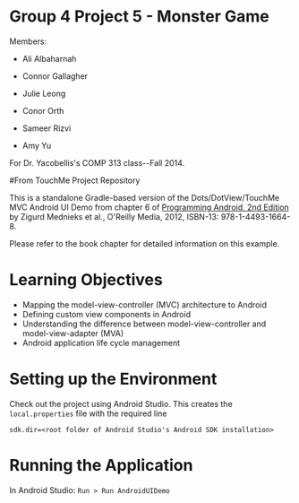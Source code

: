 # Group 4 Project 5 - Monster Game

Members:

*  Ali Albaharnah

*  Connor Gallagher

*  Julie Leong

*  Conor Orth

*  Sameer Rizvi

*  Amy Yu


For Dr. Yacobellis's COMP 313 class--Fall 2014.






#From TouchMe Project Repository

This is a standalone Gradle-based version of the Dots/DotView/TouchMe MVC Android UI Demo from
chapter 6 of
[Programming Android, 2nd Edition](http://proquestcombo.safaribooksonline.com/book/programming/android/9781449332921)
by Zigurd Mednieks et al., O'Reilly Media, 2012, ISBN-13: 978-1-4493-1664-8.

Please refer to the book chapter for detailed information on this example.

# Learning Objectives

* Mapping the model-view-controller (MVC) architecture to Android
* Defining custom view components in Android
* Understanding the difference between model-view-controller and model-view-adapter (MVA)
* Android application life cycle management

# Setting up the Environment

Check out the project using Android Studio. This creates the `local.properties` file
with the required line

    sdk.dir=<root folder of Android Studio's Android SDK installation>

# Running the Application

In Android Studio: `Run > Run AndroidUIDemo`